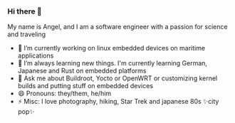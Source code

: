 ### Hi there 👋

My name is Angel, and I am a software engineer with a passion for science and traveling

- 🔭 I’m currently working on linux embedded devices on maritime applications
- 🌱 I’m always learning new things. I'm currently learning German, Japanese and Rust on embedded platforms
- 💬 Ask me about Buildroot, Yocto or OpenWRT or customizing kernel builds and putting stuff on embedded devices
- 😄 Pronouns: they/them, he/him
- ⚡ Misc: I love photography, hiking, Star Trek and japanese 80s ✨city pop✨
